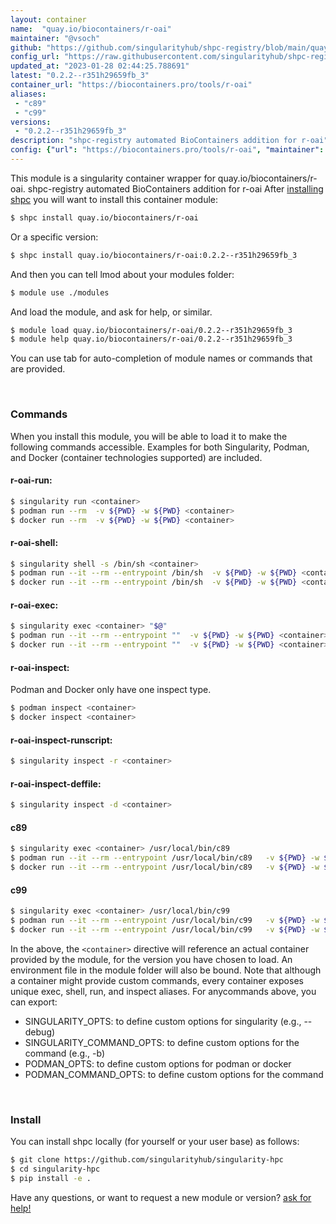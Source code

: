 ```yaml
---
layout: container
name:  "quay.io/biocontainers/r-oai"
maintainer: "@vsoch"
github: "https://github.com/singularityhub/shpc-registry/blob/main/quay.io/biocontainers/r-oai/container.yaml"
config_url: "https://raw.githubusercontent.com/singularityhub/shpc-registry/main/quay.io/biocontainers/r-oai/container.yaml"
updated_at: "2023-01-28 02:44:25.788691"
latest: "0.2.2--r351h29659fb_3"
container_url: "https://biocontainers.pro/tools/r-oai"
aliases:
 - "c89"
 - "c99"
versions:
 - "0.2.2--r351h29659fb_3"
description: "shpc-registry automated BioContainers addition for r-oai"
config: {"url": "https://biocontainers.pro/tools/r-oai", "maintainer": "@vsoch", "description": "shpc-registry automated BioContainers addition for r-oai", "latest": {"0.2.2--r351h29659fb_3": "sha256:ac2f83cd28f70bf5135799229f93c6106cfe593106de96f7e500ea1097e3f916"}, "tags": {"0.2.2--r351h29659fb_3": "sha256:ac2f83cd28f70bf5135799229f93c6106cfe593106de96f7e500ea1097e3f916"}, "docker": "quay.io/biocontainers/r-oai", "aliases": {"c89": "/usr/local/bin/c89", "c99": "/usr/local/bin/c99"}}
---
```


This module is a singularity container wrapper for quay.io/biocontainers/r-oai.
shpc-registry automated BioContainers addition for r-oai
After [installing shpc](#install) you will want to install this container module:


```bash
$ shpc install quay.io/biocontainers/r-oai
```

Or a specific version:

```bash
$ shpc install quay.io/biocontainers/r-oai:0.2.2--r351h29659fb_3
```

And then you can tell lmod about your modules folder:

```bash
$ module use ./modules
```

And load the module, and ask for help, or similar.

```bash
$ module load quay.io/biocontainers/r-oai/0.2.2--r351h29659fb_3
$ module help quay.io/biocontainers/r-oai/0.2.2--r351h29659fb_3
```

You can use tab for auto-completion of module names or commands that are provided.

<br>

### Commands

When you install this module, you will be able to load it to make the following commands accessible.
Examples for both Singularity, Podman, and Docker (container technologies supported) are included.

#### r-oai-run:

```bash
$ singularity run <container>
$ podman run --rm  -v ${PWD} -w ${PWD} <container>
$ docker run --rm  -v ${PWD} -w ${PWD} <container>
```

#### r-oai-shell:

```bash
$ singularity shell -s /bin/sh <container>
$ podman run --it --rm --entrypoint /bin/sh  -v ${PWD} -w ${PWD} <container>
$ docker run --it --rm --entrypoint /bin/sh  -v ${PWD} -w ${PWD} <container>
```

#### r-oai-exec:

```bash
$ singularity exec <container> "$@"
$ podman run --it --rm --entrypoint ""  -v ${PWD} -w ${PWD} <container> "$@"
$ docker run --it --rm --entrypoint ""  -v ${PWD} -w ${PWD} <container> "$@"
```

#### r-oai-inspect:

Podman and Docker only have one inspect type.

```bash
$ podman inspect <container>
$ docker inspect <container>
```

#### r-oai-inspect-runscript:

```bash
$ singularity inspect -r <container>
```

#### r-oai-inspect-deffile:

```bash
$ singularity inspect -d <container>
```


#### c89

```bash
$ singularity exec <container> /usr/local/bin/c89
$ podman run --it --rm --entrypoint /usr/local/bin/c89   -v ${PWD} -w ${PWD} <container> -c " $@"
$ docker run --it --rm --entrypoint /usr/local/bin/c89   -v ${PWD} -w ${PWD} <container> -c " $@"
```


#### c99

```bash
$ singularity exec <container> /usr/local/bin/c99
$ podman run --it --rm --entrypoint /usr/local/bin/c99   -v ${PWD} -w ${PWD} <container> -c " $@"
$ docker run --it --rm --entrypoint /usr/local/bin/c99   -v ${PWD} -w ${PWD} <container> -c " $@"
```



In the above, the `<container>` directive will reference an actual container provided
by the module, for the version you have chosen to load. An environment file in the
module folder will also be bound. Note that although a container
might provide custom commands, every container exposes unique exec, shell, run, and
inspect aliases. For anycommands above, you can export:

 - SINGULARITY_OPTS: to define custom options for singularity (e.g., --debug)
 - SINGULARITY_COMMAND_OPTS: to define custom options for the command (e.g., -b)
 - PODMAN_OPTS: to define custom options for podman or docker
 - PODMAN_COMMAND_OPTS: to define custom options for the command

<br>

### Install

You can install shpc locally (for yourself or your user base) as follows:

```bash
$ git clone https://github.com/singularityhub/singularity-hpc
$ cd singularity-hpc
$ pip install -e .
```

Have any questions, or want to request a new module or version? [ask for help!](https://github.com/singularityhub/singularity-hpc/issues)